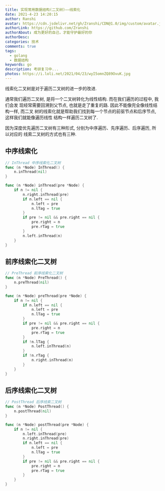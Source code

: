 ```yaml
---
title: 实现常用数据结构(二叉树)——线索化
date: 2021-4-23 14:20:15
author: Ranshi
avatar: https://cdn.jsdelivr.net/gh/Zranshi/CDN@1.0/img/custom/avatar.jpg
authorLink: https://github.com/Zranshi
authorAbout: 成为更好的自己，才能守护最好的你
authorDesc:
categories: 技术
comments: true
tags:
  - golang
  - 数据结构
keywords: go
description: 考研复习中...
photos: https://i.loli.net/2021/04/23/wyI5omnZQ89OvuK.jpg
---
```


线索化二叉树是对于遍历二叉树的进一步的改进.

通常我们遍历二叉树, 是将一个二叉树转化为线性结构. 而在我们遍历的过程中, 我们会发
现经常需要回溯到父节点, 也就是走了重复的路. 因此不能像完全像线性结构一样, 而二叉
树的线索化就是帮助我们找到每一个节点的前驱节点和后序节点, 这样我们就能像遍历线性
结构一样遍历二叉树了.

因为深度优先遍历二叉树有三种形式, 分别为中序遍历、先序遍历、后序遍历, 所以对应的
线索二叉树的方式也有三种.

## 中序线索化

```Go
// InThread 中序线索化二叉树
func (n *Node) InThread() {
	n.inThread(nil)
}

func (n *Node) inThread(pre *Node) {
	if n != nil {
		n.right.inThread(pre)
		if n.left == nil {
			n.left = pre
			n.lTag = true
		}
		if pre != nil && pre.right == nil {
			pre.right = n
			pre.rTag = true
		}
		n.left.inThread(n)
	}
}
```

## 前序线索化二叉树

```Go
// PreThread 前序线索化二叉树
func (n *Node) PreThread() {
	n.preThread(nil)
}

func (n *Node) preThread(pre *Node) {
	if n != nil {
		if n.left == nil {
			n.left = pre
			n.lTag = true
		}
		if pre != nil && pre.right == nil {
			pre.right = n
			pre.rTag = true
		}
		if !n.lTag {
			n.left.inThread(n)
		}
		if !n.rTag {
			n.right.inThread(n)
		}
	}
}
```

## 后序线索化二叉树

```Go
// PostThread 后序线索二叉树
func (n *Node) PostThread() {
	n.postThread(nil)
}

func (n *Node) postThread(pre *Node) {
	if n != nil {
		n.left.inThread(pre)
		n.right.inThread(pre)
		if n.left == nil {
			n.left = pre
			n.lTag = true
		}
		if pre != nil && pre.right == nil {
			pre.right = n
			pre.rTag = true
		}
	}
}
```
